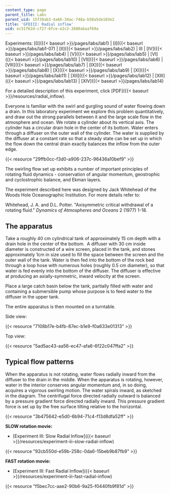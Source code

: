 ```yaml
---
content_type: page
parent_title: Labs
parent_uid: 15f39ab3-4a66-34ac-748a-b58a5de103e2
title: 'GFDIII: Radial inflow'
uid: ec51f62d-cf27-0fce-e2c2-2680abaaf69a
---
```


Experiments: [0]({{< baseurl >}}/pages/labs/lab1) | [I]({{< baseurl >}}/pages/labs/lab1-07) | [II]({{< baseurl >}}/pages/labs/lab2) | III | [IV]({{< baseurl >}}/pages/labs/lab4) | [V]({{< baseurl >}}/pages/labs/lab5) | [VI]({{< baseurl >}}/pages/labs/lab10) | [VII]({{< baseurl >}}/pages/labs/lab6) | [VIII]({{< baseurl >}}/pages/labs/lab7) | [IX]({{< baseurl >}}/pages/labs/lab8) | [X]({{< baseurl >}}/pages/labs/lab9) | [XI]({{< baseurl >}}/pages/labs/lab11) | [XII]({{< baseurl >}}/pages/labs/lab12) | [XIII]({{< baseurl >}}/pages/labs/lab13) | [XIV]({{< baseurl >}}/pages/labs/lab14)

For a detailed description of this experiment, click [PDF]({{< baseurl >}}/resources/radial_inflow).

Everyone is familiar with the swirl and gurgling sound of water flowing down a drain. In this laboratory experiment we explore this problem quantitatively, and draw out the strong parallels between it and the large scale flow in the atmosphere and ocean. We rotate a cylinder about its vertical axis. The cylinder has a circular drain hole in the center of its bottom. Water enters through a diffuser on the outer wall of the cylinder. The water is supplied by the diffuser at a constant rate so that a steady state can be set up in which the flow down the central drain exactly balances the inflow from the outer edge.

{{< resource "29ffb0cc-f3d0-a906-237c-96436a10bef9" >}}

The swirling flow set up exhibits a number of important principles of rotating fluid dynamics - conservation of angular momentum, geostrophic and cyclostrophic balance, and Ekman layers.

The experiment described here was designed by Jack Whitehead of the Woods Hole Oceanographic Institution. For more details refer to:

Whitehead, J. A. and D.L. Potter. "Axisymmetric critical withdrawal of a rotating fluid." _Dynamics of Atmospheres and Oceans_ 2 (1977) 1-18.

The apparatus
-------------

Take a roughly 40 cm cylindrical tank of approximately 15 cm depth with a drain hole in the center of the bottom.  A diffuser with 30 cm inside diameter is constructed of a wire screen, placed in the tank, and stones approximately 1cm in size used to fill the space between the screen and the outer wall of the tank. Water is then fed into the bottom of the rock bed through a loop hose with numerous holes (roughly 0.5 cm diameter), so that water is fed evenly into the bottom of the diffuser. The diffuser is effective at producing an axially-symmetric, inward velocity at the screen.

Place a large catch basin below the tank, partially filled with water and containing a submersible pump whose purpose is to feed water to the diffuser in the upper tank.

The entire apparatus is then mounted on a turntable.

Side view:

{{< resource "7108b17e-b4fb-87ec-b1e9-f0a633e01313" >}} 

Top view:

{{< resource "5ad5ac43-aa56-ec47-afa6-6f22c047ffa2" >}}

Typical flow patterns
---------------------

When the apparatus is not rotating, water flows radially inward from the diffuser to the drain in the middle. When the apparatus is rotating, however, water in the interior conserves angular momentum and, in so doing, acquires a vigorous swirling motion. The water spirals inward, as sketched in the diagram. The centrifugal force directed radially outward is balanced by a pressure gradient force directed radially inward. This pressure gradient force is set up by the free surface tilting relative to the horizontal.

{{< resource "3b475642-e5d0-6b94-71c4-f13d8dfa52ff" >}}

**SLOW rotation movie:** 

*   [Experiment III: Slow Radial Inflow]({{< baseurl >}}/resources/experiment-iii-slow-radial-inflow)

{{< resource "92cb550d-e59b-258c-0da6-15beb9b87fb9" >}}

**FAST rotation movie:**

*   [Experiment III: Fast Radial Inflow]({{< baseurl >}}/resources/experiment-iii-fast-radial-inflow)

{{< resource "f5bec7cc-aae2-90b6-9a25-f0440fb9f81d" >}}